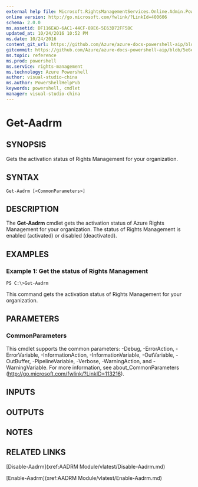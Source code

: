```yaml
---
external help file: Microsoft.RightsManagementServices.Online.Admin.PowerShell.dll-Help.xml
online version: http://go.microsoft.com/fwlink/?LinkId=400606
schema: 2.0.0
ms.assetid: DF116EAD-6AC1-44CF-89E6-5E63D72FF58C
updated_at: 10/24/2016 10:52 PM
ms.date: 10/24/2016
content_git_url: https://github.com/Azure/azure-docs-powershell-aip/blob/master/Azure%20Information%20Protection/AADRM%20Module/vlatest/Get-Aadrm.md
gitcommit: https://github.com/Azure/azure-docs-powershell-aip/blob/5e6ef5e3f1d6768f64c5d14aab4fd3e58b8fa0c3/Azure%20Information%20Protection/AADRM%20Module/vlatest/Get-Aadrm.md
ms.topic: reference
ms.prod: powershell
ms.service: rights-management
ms.technology: Azure Powershell
author: visual-studio-china
ms.author: PowerShellHelpPub
keywords: powershell, cmdlet
manager: visual-studio-china
---
```


# Get-Aadrm

## SYNOPSIS
Gets the activation status of Rights Management for your organization.

## SYNTAX

```
Get-Aadrm [<CommonParameters>]
```

## DESCRIPTION
The **Get-Aadrm** cmdlet gets the activation status of Azure Rights Management for your organization.
The status of Rights Management is enabled (activated) or disabled (deactivated).

## EXAMPLES

### Example 1: Get the status of Rights Management
```
PS C:\>Get-Aadrm
```

This command gets the activation status of Rights Management for your organization.

## PARAMETERS

### CommonParameters
This cmdlet supports the common parameters: -Debug, -ErrorAction, -ErrorVariable, -InformationAction, -InformationVariable, -OutVariable, -OutBuffer, -PipelineVariable, -Verbose, -WarningAction, and -WarningVariable. For more information, see about_CommonParameters (http://go.microsoft.com/fwlink/?LinkID=113216).

## INPUTS

## OUTPUTS

## NOTES

## RELATED LINKS

[Disable-Aadrm](xref:AADRM Module/vlatest/Disable-Aadrm.md)

[Enable-Aadrm](xref:AADRM Module/vlatest/Enable-Aadrm.md)


